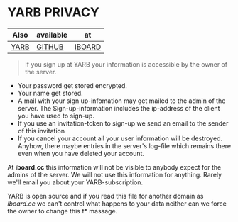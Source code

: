 # YARB PRIVACY


Also   | available| at
-------|----------|---------
[YARB] | [GITHUB] | [IBOARD]


>
> If you sign up at YARB your information is accessible
> by the owner of the server.
>

* Your password get stored encrypted.
* Your name get stored.
* A mail with your sign up-infomation may get mailed to the
  admin of the server. The Sign-up-information includes the ip-address
  of the client you have used to sign-up.
* If you use an invitation-token to sign-up we send an email to the
  sender of this invitation
* If you cancel your account all your user information will be destroyed.
  Anyhow, there maybe entries in the server's log-file which remains
  there even when you have deleted your account.

At **iboard.cc** this information will not be visible to anybody expect
for the admins of the server. We will not use this information for anything.
Rarely we'll email you about your YARB-subscription.

YARB is open source and if you read this file for another domain
as _iboard.cc_ we can't control what happens to your data neither can
we force the owner to change this f* massage.


[YARB]: http://yarb.iboard.cc/pages/privacy
[GITHUB]: https://github.com/iboard/yarb/blob/master/PRIVACY.md
[IBOARD]: http://dav.iboard.cc/container/yarb/doc/file.PRIVACY.html

